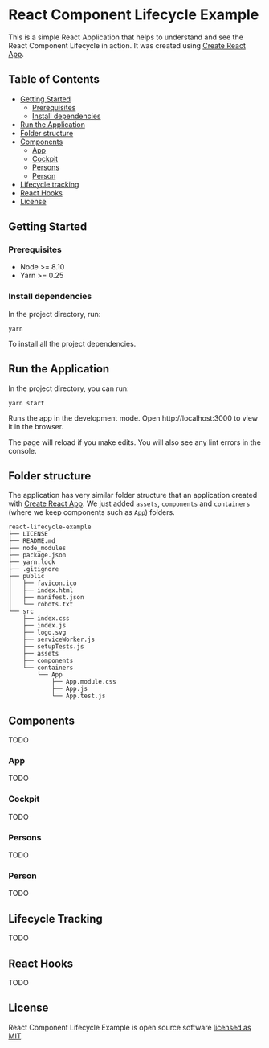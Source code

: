 # React Component Lifecycle Example

This is a simple React Application that helps to understand and see the React Component Lifecycle in action. It was created using [Create React App](https://github.com/facebook/create-react-app).

## Table of Contents

- [Getting Started](#getting-started)
    - [Prerequisites](#prerequisites)
    - [Install dependencies](#prerequisites)
- [Run the Application](#run-the-application)
- [Folder structure](#folder-structure)
- [Components](#components)
    - [App](#app)
    - [Cockpit](#cockpit)
    - [Persons](#persons)
    - [Person](#person)
- [Lifecycle tracking](#lifecycle-tracking)
- [React Hooks](#react-hooks)
- [License](#license)

## Getting Started

### Prerequisites
- Node >= 8.10
- Yarn >= 0.25

### Install dependencies

In the project directory, run:

```
yarn
```

To install all the project dependencies.

## Run the Application

In the project directory, you can run:
```
yarn start
```

Runs the app in the development mode.
Open http://localhost:3000 to view it in the browser.

The page will reload if you make edits.
You will also see any lint errors in the console.

## Folder structure

The application has very similar folder structure that an application created with [Create React App](https://github.com/facebook/create-react-app). We just added `assets`, `components` and `containers` (where we keep components such as `App`) folders.

```
react-lifecycle-example
├── LICENSE
├── README.md
├── node_modules
├── package.json
├── yarn.lock
├── .gitignore
├── public
│   ├── favicon.ico
│   ├── index.html
│   ├── manifest.json
│   └── robots.txt
└── src
    ├── index.css
    ├── index.js
    ├── logo.svg
    ├── serviceWorker.js
    ├── setupTests.js
    ├── assets
    ├── components
    └── containers
        └── App
            ├── App.module.css
            ├── App.js
            └── App.test.js
```

## Components

TODO

### App

TODO

### Cockpit

TODO

### Persons

TODO

### Person

TODO

## Lifecycle Tracking

TODO

## React Hooks

TODO

## License

React Component Lifecycle Example is open source software [licensed as MIT](https://github.com/davipviana/react-lifecycle-example/blob/master/LICENSE).